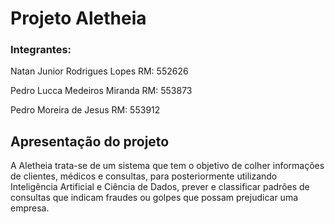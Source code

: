 # Projeto Aletheia

### Integrantes:

Natan Junior Rodrigues Lopes   RM: 552626

Pedro Lucca Medeiros Miranda   RM: 553873

Pedro Moreira de Jesus         RM: 553912

## Apresentação do projeto

A Aletheia trata-se de um sistema que tem
o objetivo de colher informações de clientes,
médicos e consultas, para posteriormente utilizando
Inteligência Artificial e Ciência de Dados,
prever e classificar padrões de consultas que
indicam fraudes ou golpes que possam prejudicar
uma empresa.
